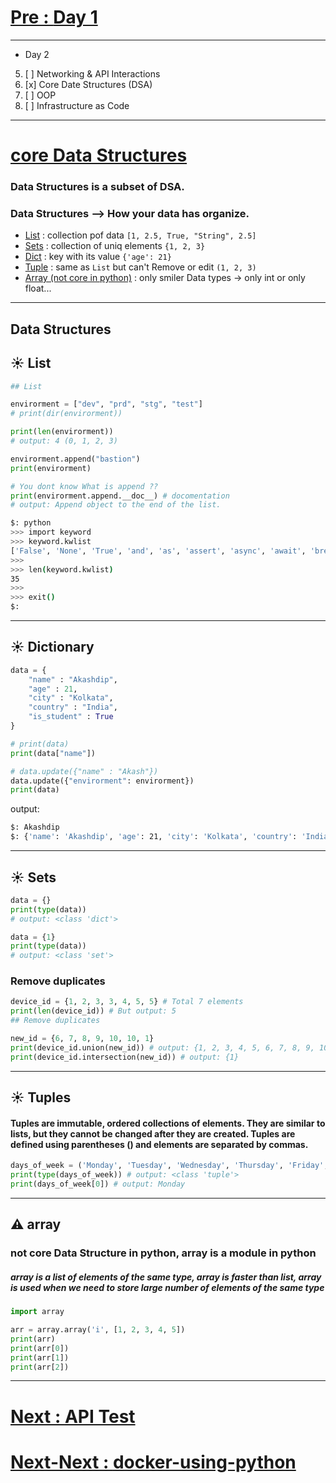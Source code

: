 # [Pre : **Day 1**](../Day%201/readme.md)

---

- Day 2

05) [ ] Networking & API Interactions
06) [x] Core Date Structures (DSA)
07) [ ] OOP
08) [ ] Infrastructure as Code

---


# [core Data Structures](https://github.com/akashdip2001/ML-Machine-Learning/tree/main/py#list-tuple-set-dict)

### Data Structures is a subset of DSA.
### Data Structures --> How your data has organize.

- [List](https://github.com/akashdip2001/ML-Machine-Learning/tree/main/py#list) : collection pof data `[1, 2.5, True, "String", 2.5]`
- [Sets](https://github.com/akashdip2001/ML-Machine-Learning/tree/main/py#set)  : collection of uniq elements `{1, 2, 3}`
- [Dict](https://github.com/akashdip2001/ML-Machine-Learning/tree/main/py#dictionary)   : key with its value `{'age': 21}`
- [Tuple](https://github.com/akashdip2001/ML-Machine-Learning/tree/main/py#tuple)   : same as `List` but can't Remove or edit `(1, 2, 3)`
- [Array (not core in python)](https://github.com/akashdip2001/ML-Machine-Learning/tree/main/py#arrays) : only smiler Data types -> only int or only float...

---

## Data Structures

## ☀️ List
```python
## List

envirorment = ["dev", "prd", "stg", "test"]
# print(dir(envirorment))

print(len(envirorment))
# output: 4 (0, 1, 2, 3)

envirorment.append("bastion")
print(envirorment)

# You dont know What is append ??
print(envirorment.append.__doc__) # docomentation
# output: Append object to the end of the list.
```

```bash
$: python
>>> import keyword
>>> keyword.kwlist 
['False', 'None', 'True', 'and', 'as', 'assert', 'async', 'await', 'break', 'class', 'continue', 'def', 'del', 'elif', 'else', 'except', 'finally', 'for', 'from', 'global', 'if', 'import', 'in', 'is', 'lambda', 'nonlocal', 'not', 'or', 'pass', 'raise', 'return', 'try', 'while', 'with', 'yield']
>>>
>>> len(keyword.kwlist)
35
>>>
>>> exit()
$:
```

---

## ☀️ Dictionary

```python
data = {
    "name" : "Akashdip",
    "age" : 21,
    "city" : "Kolkata",
    "country" : "India",
    "is_student" : True
}

# print(data)
print(data["name"])

# data.update({"name" : "Akash"})
data.update({"envirorment": envirorment})
print(data)
```

output:
```bash
$: Akashdip
$: {'name': 'Akashdip', 'age': 21, 'city': 'Kolkata', 'country': 'India', 'is_student': True, 'envirorment': ['dev', 'prd', 'stg', 'test', 'bastion']}
```

---

## ☀️ Sets
```python
data = {}
print(type(data))
# output: <class 'dict'>
```
```python
data = {1}
print(type(data))
# output: <class 'set'>
```
### Remove duplicates
```python
device_id = {1, 2, 3, 3, 4, 5, 5} # Total 7 elements
print(len(device_id)) # But output: 5
## Remove duplicates
```
```python
new_id = {6, 7, 8, 9, 10, 10, 1}
print(device_id.union(new_id)) # output: {1, 2, 3, 4, 5, 6, 7, 8, 9, 10}
print(device_id.intersection(new_id)) # output: {1}
```

---

## ☀️ Tuples

#### Tuples are immutable, ordered collections of elements. They are similar to lists, but they cannot be changed after they are created. Tuples are defined using parentheses () and elements are separated by commas.
```python
days_of_week = ('Monday', 'Tuesday', 'Wednesday', 'Thursday', 'Friday', 'Saturday', 'Sunday')
print(type(days_of_week)) # output: <class 'tuple'>
print(days_of_week[0]) # output: Monday
```

---

## ⚠️ array

### not core Data Structure in python, array is a module in python
##### array is a list of elements of the same type, array is faster than list, array is used when we need to store large number of elements of the same type
```python
import array

arr = array.array('i', [1, 2, 3, 4, 5])
print(arr)
print(arr[0])
print(arr[1])
print(arr[2])
```

---

# [Next : **API Test**](../Day%202.2%20-%20API%20test/readme.md)
# [Next-Next : **docker-using-python**](../Day%202.3%20-%20OOPs/readme.md)
